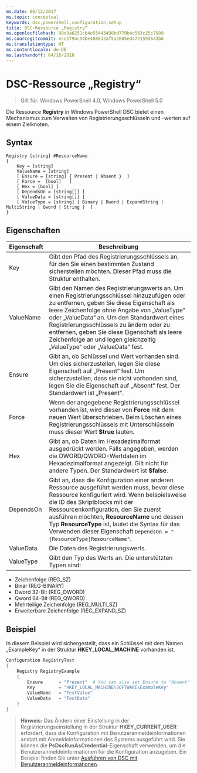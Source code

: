 ```yaml
---
ms.date: 06/12/2017
ms.topic: conceptual
keywords: dsc,powershell,configuration,setup
title: DSC-Ressource „Registry“
ms.openlocfilehash: 98e9a6251cb4e55443498bd770b4c563c25c7509
ms.sourcegitcommit: ece1794c94be4880a2af5a2605ed4721593643b6
ms.translationtype: HT
ms.contentlocale: de-DE
ms.lasthandoff: 04/16/2018
---
```

# <a name="dsc-registry-resource"></a>DSC-Ressource „Registry“

> Gilt für: Windows PowerShell 4.0, Windows PowerShell 5.0

Die Ressource **Registry** in Windows PowerShell DSC bietet einen Mechanismus zum Verwalten von Registrierungsschlüsseln und -werten auf einem Zielknoten.

## <a name="syntax"></a>Syntax

```
Registry [string] #ResourceName
{
    Key = [string]
    ValueName = [string]
    [ Ensure = [string] { Present | Absent }  ]
    [ Force =  [bool]   ]
    [ Hex = [bool] ]
    [ DependsOn = [string[]] ]
    [ ValueData = [string[]] ]
    [ ValueType = [string] { Binary | Dword | ExpandString | MultiString | Qword | String }  ]
}
```

## <a name="properties"></a>Eigenschaften
|  Eigenschaft  |  Beschreibung   |
|---|---|
| Key| Gibt den Pfad des Registrierungsschlüssels an, für den Sie einen bestimmten Zustand sicherstellen möchten. Dieser Pfad muss die Struktur enthalten.|
| ValueName| Gibt den Namen des Registrierungswerts an. Um einen Registrierungsschlüssel hinzuzufügen oder zu entfernen, geben Sie diese Eigenschaft als leere Zeichenfolge ohne Angabe von „ValueType“ oder „ValueData“ an. Um den Standardwert eines Registrierungsschlüssels zu ändern oder zu entfernen, geben Sie diese Eigenschaft als leere Zeichenfolge an und legen gleichzeitig „ValueType“ oder „ValueData“ fest.|
| Ensure| Gibt an, ob Schlüssel und Wert vorhanden sind. Um dies sicherzustellen, legen Sie diese Eigenschaft auf „Present“ fest. Um sicherzustellen, dass sie nicht vorhanden sind, legen Sie die Eigenschaft auf „Absent“ fest. Der Standardwert ist „Present“.|
| Force| Wenn der angegebene Registrierungsschlüssel vorhanden ist, wird dieser von __Force__ mit dem neuen Wert überschrieben. Beim Löschen eines Registrierungsschlüssels mit Unterschlüsseln muss dieser Wert __$true__ lauten.|
| Hex| Gibt an, ob Daten im Hexadezimalformat ausgedrückt werden. Falls angegeben, werden die DWORD/QWORD-Wertdaten im Hexadezimalformat angezeigt. Gilt nicht für andere Typen. Der Standardwert ist __$false__.|
| DependsOn| Gibt an, dass die Konfiguration einer anderen Ressource ausgeführt werden muss, bevor diese Ressource konfiguriert wird. Wenn beispielsweise die ID des Skriptblocks mit der Ressourcenkonfiguration, den Sie zuerst ausführen möchten, __ResourceName__ und dessen Typ __ResourceType__ ist, lautet die Syntax für das Verwenden dieser Eigenschaft `DependsOn = "[ResourceType]ResourceName"`.|
| ValueData| Die Daten des Registrierungswerts.|
| ValueType| Gibt den Typ des Werts an. Die unterstützten Typen sind:
<ul><li>Zeichenfolge (REG_SZ)</li>


<li>Binär (REG-BINARY)</li>


<li>Dword 32-Bit (REG_DWORD)</li>


<li>Qword 64-Bit (REG_QWORD)</li>


<li>Mehrteilige Zeichenfolge (REG_MULTI_SZ)</li>


<li>Erweiterbare Zeichenfolge (REG_EXPAND_SZ)</li></ul>

## <a name="example"></a>Beispiel
In diesem Beispiel wird sichergestellt, dass ein Schlüssel mit dem Namen „ExampleKey“ in der Struktur **HKEY\_LOCAL\_MACHINE** vorhanden ist.
```powershell
Configuration RegistryTest
{
    Registry RegistryExample
    {
        Ensure      = "Present"  # You can also set Ensure to "Absent"
        Key         = "HKEY_LOCAL_MACHINE\SOFTWARE\ExampleKey"
        ValueName   = "TestValue"
        ValueData   = "TestData"
    }
}
```

>**Hinweis:** Das Ändern einer Einstellung in der Registrierungseinstellung in der Struktur **HKEY\_CURRENT\_USER** erfordert, dass die Konfiguration mit Benutzeranmeldeinformationen anstatt mit Anmeldeinformationen des Systems ausgeführt wird.
>Sie können die **PsDscRunAsCredential**-Eigenschaft verwenden, um die Benutzeranmeldeinformationen für die Konfiguration anzugeben. Ein Beispiel finden Sie unter [Ausführen von DSC mit Benutzeranmeldeinformationen](runAsUser.md).
